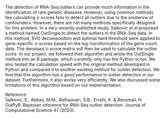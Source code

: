 The detection of RNA-Seq outliers can provide much information in the identification of rare genetic diseases. However, using common methods like calculating z-scores fails to detect all outliers due to the existence of confounders. However, there are not many methods specifically designed for this problem. In a very recently published study, Salkovic et al proposed a method named OutSingle to detect the outliers in the RNA-Seq data. In this method, SVD decomposition and optimal hard threshold were applied to gene-specific z-scores based on the log-transformation of the gene count data. The denoised z-score matrix will then be used to calculate the outlier score. In our project, we followed their algorithm and wrote the OutSingle method into an R package, which currently only has the Python script. We also tested the calculation speed with the original method developed in Python and compared it to another existing method for outlier detection. We find that this algorithm has a good performance in outlier detection in our dataset. Furthermore, it also works very efficiently. We also discussed some limitations of this algorithm based on our implementation. 

Reference:     
Salkovic, E., Abbas, M.M., Belhaouari, S.B., Errafii, K. & Bensmail, H. OutPyR: Bayesian inference for RNA-Seq outlier detection. Journal of Computational Science 47 (2020).

